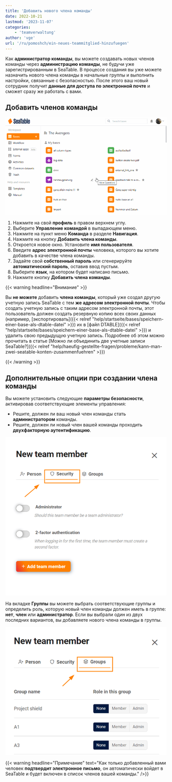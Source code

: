 ```yaml
---
title: 'Добавить нового члена команды'
date: 2022-10-21
lastmod: '2023-11-07'
categories:
    - 'teamverwaltung'
author: 'vge'
url: '/ru/pomoshch/ein-neues-teammitglied-hinzufuegen'
---
```


Как **администратор команды**, вы можете создавать новых членов команды через **администрацию команды**, не будучи уже зарегистрированным в SeaTable. В процессе создания вы уже можете назначить нового члена команды в начальные группы и выполнить настройки, связанные с безопасностью. После этого ваш новый сотрудник получит **данные для доступа по электронной почте** и сможет сразу же работать с вами.

## Добавить членов команды

![Добавить нового члена команды](images/ein-neues-teammitglied-hinzufuegen.gif)

1. Нажмите на свой **профиль** в правом верхнем углу.
2. Выберите **Управление командой** в выпадающем меню.
3. Нажмите на пункт меню **Команда** в разделе **Навигация**.
4. Нажмите на кнопку **Добавить члена команды**.
5. Откроется новое окно. Установите **имя пользователя**.
6. Введите **адрес электронной почты** человека, которого вы хотите добавить в качестве члена команды.
7. Задайте свой **собственный пароль** или сгенерируйте **автоматический пароль**, оставив ввод пустым.
8. Выберите **язык**, на котором будет написано письмо.
9. Нажмите кнопку **Добавить члена команды**.

{{< warning  headline="Внимание" >}}

Вы **не можете** добавить **члена команды**, который уже создал другую учетную запись SeaTable с тем **же адресом электронной почты**. Чтобы создать учетную запись с таким адресом электронной почты, этот пользователь должен создать резервную копию всех своих данных (например, [экспортировать]({{< relref "help/startseite/bases/speichern-einer-base-als-dtable-datei" >}}) их в [файл DTABLE]({{< relref "help/startseite/bases/speichern-einer-base-als-dtable-datei" >}}) и удалить свою предыдущую учетную запись. Подробнее об этом можно прочитать в статье [Можно ли объединить две учетные записи SeaTable?]({{< relref "help/haeufig-gestellte-fragen/probleme/kann-man-zwei-seatable-konten-zusammenfuehren" >}})

{{< /warning >}}

## Дополнительные опции при создании члена команды

Вы можете установить следующие **параметры безопасности**, активировав соответствующие элементы управления:

- Решите, должен ли ваш новый член команды стать **администратором** команды.
- Решите, должен ли новый член вашей команды проходить **двухфакторную аутентификацию**.

![Член команды Добавление безопасности](images/Security_Teammitglied-hinzufuegen.png)

На вкладке **Группы** вы можете выбрать соответствующие группы и определить роль, которую новый член команды должен иметь в группе: **нет**, **член** или **администратор**. Если вы выбрали один из двух последних вариантов, вы добавляете нового члена команды в группы.

![Добавить члена команды - Настройки группы](images/gruppen_teammitglied-hinzufuegen.png)

{{< warning  headline="Примечание"  text="Как только добавленный вами человек **подтвердит электронное письмо**, он автоматически войдет в SeaTable и будет включен в список членов вашей команды." />}}
